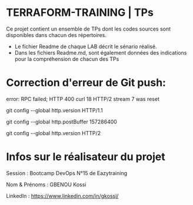 # TERRAFORM-TRAINING | TPs
Ce projet contient un ensemble de TPs dont les codes sources sont disponibles dans chacun des répertoires.
- Le fichier Readme de chaque LAB décrit le sénario réalisé.
- Dans les fichiers Readme.md, sont également données des indications pour la compréhension de chacun des TPs

# Correction d'erreur de Git push:

error: RPC failed; HTTP 400 curl 18 HTTP/2 stream 7 was reset

git config --global http.version HTTP/1.1

git config --global http.postBuffer 157286400

git config --global http.version HTTP/2

# Infos sur le réalisateur du projet
Session       : Bootcamp DevOps N°15 de Eazytraining

Nom & Prénoms : GBENOU Kossi

LinkedIn      : https://www.linkedin.com/in/gkossi/